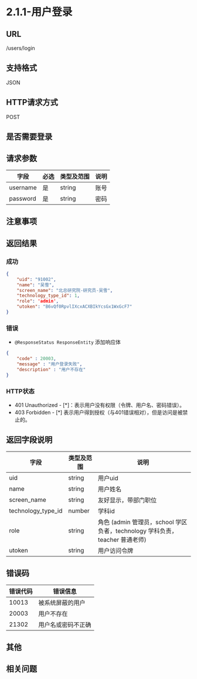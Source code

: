 # 2.1.1-用户登录

## URL

/users/login

## 支持格式

JSON

## HTTP请求方式

POST

## 是否需要登录

## 请求参数

字段 | 必选 | 类型及范围 | 说明
----|------|----------|-------------
username     | 是   | string  | 账号
password     | 是   | string  | 密码

## 注意事项

## 返回结果

### 成功

```json
{
    "uid": "91002",
    "name": "吴雪",
    "screen_name": "北总研究院-研究员-吴雪",
    "technology_type_id": 1,
    "role": 'admin',
    "utoken": "B6vQf0RpvlIXcxACXBIkYcsGx1WxGcF7"
}
```

### 错误

- `@ResponseStatus ResponseEntity` 添加响应体

```json
{
    "code" : 20003,
    "message" : "用户登录失败",
    "description" : "用户不存在"
}
```

### HTTP状态

- 401 Unauthorized - [*]：表示用户没有权限（令牌、用户名、密码错误）。
- 403 Forbidden - [*] 表示用户得到授权（与401错误相对），但是访问是被禁止的。

## 返回字段说明

字段 | 类型及范围 | 说明
----|----------|-------------
uid                     | string  | 用户uid
name                    | string  | 用户姓名
screen_name             | string  | 友好显示，带部门职位
technology_type_id      | number    | 学科id
role                    | string  | 角色 (admin 管理员，school 学区负者，technology 学科负责，teacher 普通老师)
utoken                  | string  | 用户访问令牌

## 错误码

错误代码 | 错误信息
--------|---------
10013   | 被系统屏蔽的用户
20003   | 用户不存在
21302   | 用户名或密码不正确

## 其他

## 相关问题


